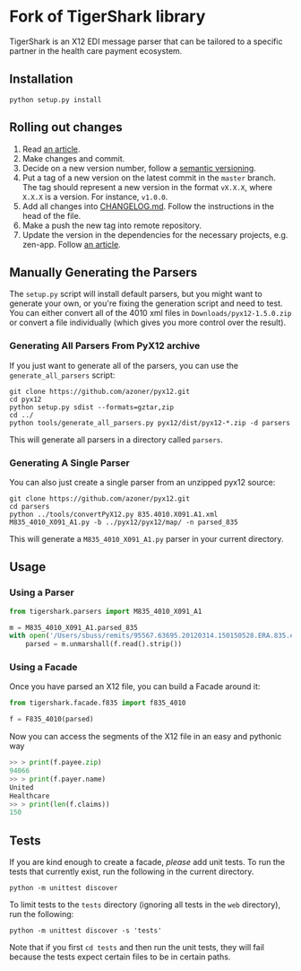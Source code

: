 # Fork of TigerShark library

TigerShark is an X12 EDI message parser that can be tailored to
a specific partner in the health care payment ecosystem.

## Installation

```shell
python setup.py install
```

## Rolling out changes

1. Read [an article](https://www.notion.so/zentist/External-Dependencies-ee5587b0f685407d86faf19519b25df1#1e0ff803633f4572b2e2a5d944325ba1).
2. Make changes and commit.
2. Decide on a new version number, follow a [semantic versioning](https://semver.org/spec/v2.0.0.html).
3. Put a tag of a new version on the latest commit in the `master` branch. The tag should represent a new version in the
   format `vX.X.X`,
   where `X.X.X` is a version. For instance, `v1.0.0`.
4. Add all changes into [CHANGELOG.md](CHANGELOG.md). Follow the instructions in the head of the file.
5. Make a push the new tag into remote repository.
6. Update the version in the dependencies for the necessary projects, e.g. zen-app. Follow [an article](https://www.notion.so/zentist/External-Dependencies-ee5587b0f685407d86faf19519b25df1#f703f94f4fc74e64842542699beb3e07).

## Manually Generating the Parsers

The `setup.py` script will install default parsers, but you might want to
generate your own, or you're fixing the generation script and need to test.
You can either convert all of the 4010 xml files in `Downloads/pyx12-1.5.0.zip`
or convert a file individually (which gives you more control over the result).

### Generating All Parsers From PyX12 archive

If you just want to generate all of the parsers, you can use the
`generate_all_parsers` script:

```shell
git clone https://github.com/azoner/pyx12.git
cd pyx12
python setup.py sdist --formats=gztar,zip
cd ../
python tools/generate_all_parsers.py pyx12/dist/pyx12-*.zip -d parsers
```

This will generate all parsers in a directory called `parsers`.

### Generating A Single Parser

You can also just create a single parser from an unzipped pyx12 source:

```shell
git clone https://github.com/azoner/pyx12.git
cd parsers
python ../tools/convertPyX12.py 835.4010.X091.A1.xml M835_4010_X091_A1.py -b ../pyx12/pyx12/map/ -n parsed_835
```

This will generate a `M835_4010_X091_A1.py` parser in your current directory.

## Usage

### Using a Parser

```python
from tigershark.parsers import M835_4010_X091_A1

m = M835_4010_X091_A1.parsed_835
with open('/Users/sbuss/remits/95567.63695.20120314.150150528.ERA.835.edi', 'r') as f:
    parsed = m.unmarshall(f.read().strip())
```

### Using a Facade

Once you have parsed an X12 file, you can build a Facade around it:

```python
from tigershark.facade.f835 import f835_4010

f = F835_4010(parsed)
```

Now you can access the segments of the X12 file in an easy and pythonic way

```python
>> > print(f.payee.zip)
94066
>> > print(f.payer.name)
United
Healthcare
>> > print(len(f.claims))
150
```

## Tests

If you are kind enough to create a facade, *please* add unit tests. To run
the tests that currently exist, run the following in the current directory.

```shell
python -m unittest discover
```

To limit tests to the `tests` directory (ignoring all tests in the `web` directory), run the following:

```shell
python -m unittest discover -s 'tests'
```

Note that if you first `cd tests` and then run the unit tests, they will fail
because the tests expect certain files to be in certain paths.
